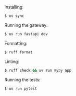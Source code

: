 Installing:

```sh
$ uv sync
```

Running the gateway:

```sh
$ uv run fastapi dev
```

Formatting:

```sh
$ ruff format
```

Linting:

```sh
$ ruff check && uv run mypy app
```

Running the tests:

```sh
$ uv run pytest
```
